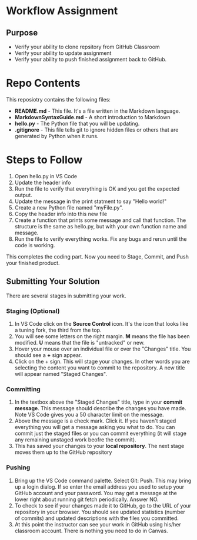 # Workflow Assignment
## Purpose
* Verify your ability to clone repsitory from GitHub Classroom
* Verify your ability to update assignment
* Verify your ability to push finished assignment back to GitHub.

# Repo Contents

This reposiotry contains the following files:

- **README.md** - This file. It's a file written in the Markdown language.
- **MarkdownSyntaxGuide.md** - A short introduction to Markdown
- **hello.py** - The Python file that you will be updating.
- **.gitignore** - This file tells git to ignore hidden files or others that are generated by Python when it runs.

# Steps to Follow

1. Open hello.py in VS Code
2. Update the header info
3. Run the file to verify that everything is OK and you get the expected output.
4. Update the message in the print statment to say "Hello world!"
5. Create a new Python file named "myFile.py".
6. Copy the header info into this new file
7. Create a function that prints some message and call that function. The structure is the same as hello.py, but with your own function name and message.
8. Run the file to verify everything works. Fix any bugs and rerun until the code is working.

This completes the coding part. Now you need to Stage, Commit, and Push your finished product.

## Submitting Your Solution

There are several stages in submitting your work.

### Staging (Optional)

1. In VS Code click on the **Source Control** icon. It's the icon that looks like a tuning fork, the third from the top.
2. You will see some letters on the right margin. **M** means the file has been modified. **U** means that the file is "untracked" or new.
3. Hover your mouse over an individual file or over the "Changes" title. You should see a **+** sign appear.
4. Click on the + sign. This will stage your changes. In other words you are selecting the content you want to commit to the repository. A new title will appear named "Staged Changes".

### Committing

1. In the textbox above the "Staged Changes" title, type in your **commit message**. This message should describe the changes you have made. Note VS Code gives you a 50 character limit on the message.
2. Above the message is a check mark. Click it. If you haven't staged everything you will get a message asking you what to do. You can commit just the staged files or you can commit everything (it will stage any remaining unstaged work beofre the commit).
3. This has saved your changes to your **local repository**. The next stage moves them up to the GitHub repository

### Pushing

1. Bring up the VS Code command palette. Select Git: Push. This may bring up a login dialog. If so enter the email address you used to setup your GitHub account and your password. You may get a message at the lower right about running git fetch periodically. Answer NO.
2. To check to see if your changes made it to GitHub, go to the URL of your repository in your browser. You should see updated statistics (number of commits) and updated descriptions with the files you committed. 
3. At this point the instructor can see your work in GitHub using his/her classroom account. There is nothing you need to do in Canvas.
